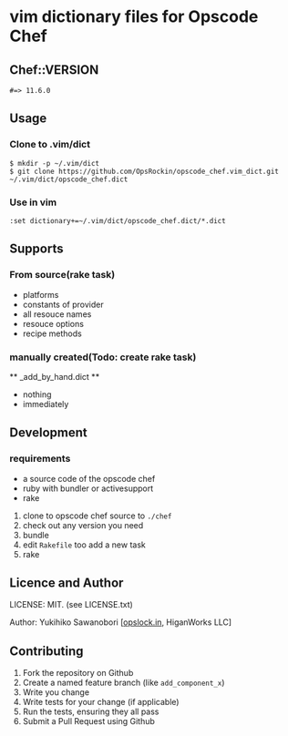 # vim dictionary files for Opscode Chef


## Chef::VERSION

`#=> 11.6.0`

## Usage

### Clone to .vim/dict

```
$ mkdir -p ~/.vim/dict
$ git clone https://github.com/OpsRockin/opscode_chef.vim_dict.git ~/.vim/dict/opscode_chef.dict
```

### Use in vim

`:set dictionary+=~/.vim/dict/opscode_chef.dict/*.dict`


## Supports

### From source(rake task)

- platforms
- constants of provider
- all resouce names
- resouce options
- recipe methods

### manually created(Todo: create rake task)

** _add_by_hand.dict **

- nothing
- immediately


## Development

### requirements

-  a source code of the opscode chef
- ruby with bundler or activesupport
- rake



1. clone to opscode chef source to `./chef`
2. check out any version you need
2. bundle
3. edit `Rakefile` too add a new task
4. rake



## Licence and Author

LICENSE: MIT. (see LICENSE.txt)

Author: Yukihiko Sawanobori [[opslock.in](http://opsrock.in/), HiganWorks LLC]


Contributing
------------

1. Fork the repository on Github
2. Create a named feature branch (like `add_component_x`)
3. Write you change
4. Write tests for your change (if applicable)
5. Run the tests, ensuring they all pass
6. Submit a Pull Request using Github

